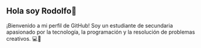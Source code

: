 ## Hola soy Rodolfo👋 
¡Bienvenido a mi perfil de GitHub! Soy un estudiante de secundaria apasionado por la tecnología, la programación y la resolución de problemas creativos. 💻🚀

<!--
**Senty712/Senty712** is a ✨ _special_ ✨ repository because its `README.md` (this file) appears on your GitHub profile.

Here are some ideas to get you started:

- 🔭 I’m currently working on ...
- 🌱 I’m currently learning ...
- 👯 I’m looking to collaborate on ...
- 🤔 I’m looking for help with ...
- 💬 Ask me about ...
- 📫 How to reach me: ...
- 😄 Pronouns: ...
- ⚡ Fun fact: ...
-->

